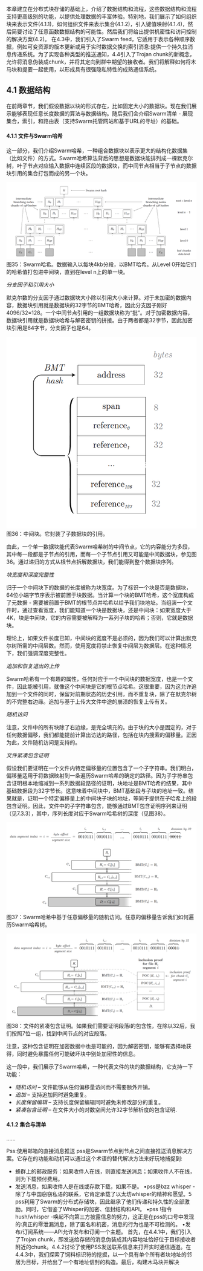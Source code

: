本章建立在分布式块存储的基础上，介绍了数据结构和流程，这些数据结构和流程支持更高级别的功能，以提供处理数据的丰富体验。特别地，我们展示了如何组织块来表示文件(4.1.1)，如何组织文件来表示集合(4.1.2)，引入键值映射(4.1.4)，然后简要讨论了任意函数数据结构的可能性。然后我们将给出提供机密性和访问控制的解决方案(4.2)。
在4.3中，我们引入了Swarm feed，它适用于表示各种顺序数据，例如可变资源的版本更新或用于实时数据交换的索引消息:提供一个持久拉消息传递系统。为了实现各种类型的推送通知，4.4引入了Trojan chunk的新概念，允许将消息伪装成chunk，并将其定向到群中期望的接收者。我们将解释如何将木马块和提要一起使用，以形成具有很强隐私特性的成熟通信系统。

## 4.1 数据结构

在前两章节，我们假设数据以块的形式存在，比如固定大小的数据块。现在我们展示能够表现任意长度数据的算法与数据结构。随后我们会介绍Swarm清单 - 展现集合，索引，和路由表（支持Swarm托管网站和基于URL的寻址）的基础。
#### 4.1.1 文件与Swarm哈希

这一部分，我们介绍Swarm哈希，一种组合数据块以表示更大的结构化数据集（比如文件）的方式。Swarm哈希算法背后的思想是数据块能排列成一棵默克尔树，叶子节点对应输入数据中连续区段的数据块，而中间节点相当于子节点的数据块引用的集合打包而成的另一个块。

![figure35](../images/figure35.png)
图35：Swarm哈希。数据输入以每块4kb分段，以BMT哈希。从Level 0开始它们的哈希值打包进中间块，直到在level n上的单一块。

*分支因子和引用大小*

默克尔数的分支因子通过数据块大小除以引用大小来计算。对于未加密的数据内容，数据块引用就是数据块的32字节的BMT哈希，因此分支因子刚好4096/32=128。一个中间节点引用的一组数据块称为“批”。对于加密数据内容，数据块引用就是数据块哈希与解密密钥的拼接。由于两者都是32字节，因此加密块引用是64字节，分支因子也是64。

![figure36](../images/figure36.png)
图36：中间块。它封装了子数据块的引用。

由此，一个单一数据块能代表Swarm哈希树的中间节点，它的内容能分为多段，其中每一段都是子节点的引用，而每一个子节点引用又可能是中间数据块，参见图36。通过递归的方式从根节点拆解数据块，我们能得到整个数据块序列。

*块宽度和深度完整性*

归于一个中间块下的数据的长度被称为块宽度。为了标识一个块是否是数据块，64位小端字节序表示被前置于块数据。当计算一个块的BMT哈希，这个宽度构成了元数据 - 需要被前置于BMT的根节点并哈希以给予我们块地址。当组装一个文件时，通过查看宽度，我们能知道一个块是数据块，还是中间块：如果宽度大于4K，块是中间块，它的内容需要被解释为一系列子块的哈希；否则，它就是数据块。

理论上，如果文件长度已知，中间块的宽度不是必须的，因为我们可以计算出默克尔树所需的中间层数。然而，使用宽度将禁止恢复中间层为数据层。在这种情况下，我们强调深度完整性。

*追加和恢复退出的上传*

Swarm哈希有一个有趣的属性，任何对应于一个中间块的数据宽度，也是一个文件，因此能被引用，就像这个中间块是它的根节点哈希。这很重要，因为这允许追加到一个文件的同时，保留对前期状态的历史引用，而不重复块，除了在默克尔树的不完整右边缘。追加与基于上传大文件中途的崩溃的恢复上传有关。

*随机访问*

注意，文件中的所有块除了右边缘，是完全填充的。由于块的大小是固定的，对于任何数据偏移，我们都能提前计算出访达的路径，包括在块内搜索的偏移量。正因为此，文件随机访问是支持的。

*文件紧凑包含证明*

假设我们要证明在一个文件内特定偏移量的位置包含了一个子字符串。我们明白，偏移量适用于将数据映射到一条遍历Swarm哈希的确定的路径。因为子字符串包含证明根本地缩减到一系列数据段路径的证明，块地址是BMT哈希的结果，其中基础数据段为32字节长。这意味着中间块中，BMT基础段与子块的地址一致。结果就是，证明一个特定偏移量上的中间块子块的地址，等同于提供在子哈希上的段包含证明。因此，文件中的子字符串包含，能够通过BMT包含证明序列来证明（见7.3.3），其中，序列长度对应于Swarm哈希树的深度（见图38）。

![figure37](../images/figure37.png)
图37：Swarm哈希中基于任意偏移量的随机访问。任意的偏移量告诉我们如何遍历Swarm哈希树。

![figure38](../images/figure38.png)
图38：文件的紧凑包含证明。如果我们需要证明段落i的包含性，在除以32后，我们按照7位一组，找到中间节点的对应段落。

注意，这种包含证明在加密数据中也是可能的，因为解密密钥，能够有选择地获得，同时避免暴露任何可能破坏块中别处加密性的信息。

这一段中，我们展示了Swarm哈希，一种代表文件的块的数据结构，它支持一下功能：

- *随机访问* – 文件能够从任何偏移量访问而不需要额外开销。
- *追加* – 支持追加同时避免重复。
- *长度保留编辑* – 支持长度保留编辑同时避免未修改部分的重复。
- *紧凑包含证明* – 在文件大小的对数空间允许32字节解析度的包含证明.

#### 4.1.2 集合与清单

......

Pss:使用邮箱的直接消息推送
pss是Swarm节点到节点之间直接推送消息解决方案。它存在的功能和动机可以通过这个术语的替代解决方法来好玩地捕捉到:

* 蜂群上的邮政服务：如果收件人在线，则直接发送消息；如果收件人不在线，则为下载预付费用。
* 发送消息，如果收件人是在线或存款下载，如果不是。
  •pss是bzz whisper -除了与中国窃窃私语的联系，它肯定承载了以太坊whisper的精神和愿望。5 pss利用了Swarm的分布式存储块，因此继承了他们传递和持久性的全部激励。同时，它借鉴了Whisper的加密、信封结构和API。
  •pss !指令hush/whisper -唤起不向第三方披露信息的努力，这正是在pss的口号中发现的:真正的零泄漏消息，除了匿名和机密，消息的行为也是不可检测的。
  •发布/订阅系统——API允许发布和订阅一个主题。
  首先，在4.4.1中，我们引入了Trojan chunk，即发送给存储的消息伪装成其内容地址恰好位于目标接收者附近的chunk。4.4.2讨论了使用PSS发送联系信息来打开实时通信通道。在4.4.3中，我们探索了饲料标识符的挖掘，以一个具有单个所有者块地址的邻居为目标，并给出了一个有地址信封的构造。最后，构建木马块并解决